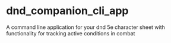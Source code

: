 # dnd_companion_cli_app
A command line application for your dnd 5e character sheet with functionality for tracking active conditions in combat

